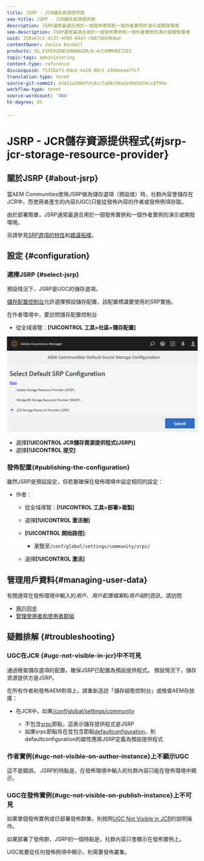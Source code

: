 ```yaml
---
title: JSRP - JCR儲存資源提供商
seo-title: JSRP - JCR儲存資源提供商
description: JSRP通常最適合用於一個發佈實例和一個作者實例的演示或開發環境
seo-description: JSRP通常最適合用於一個發佈實例和一個作者實例的演示或開發環境
uuid: 358a43c1-4137-4300-8443-c0d7166968ad
contentOwner: Janice Kendall
products: SG_EXPERIENCEMANAGER/6.4/COMMUNITIES
topic-tags: administering
content-type: reference
discoiquuid: f5316a73-84e2-4a18-98c1-a384eeaa77cf
translation-type: tm+mt
source-git-commit: 43421a3068fdc8cc7a88c98a2e9045b54cc8f99e
workflow-type: tm+mt
source-wordcount: '464'
ht-degree: 0%

---
```



# JSRP - JCR儲存資源提供程式{#jsrp-jcr-storage-resource-provider}

## 關於JSRP {#about-jsrp}

當AEM Communities使用JSRP做為儲存選項（預設值）時，社群內容會儲存在JCR中，而使用者產生的內容(UGC)只能從發佈內容的作者或發佈例項存取。

由於部署簡單，JSRP通常最適合用於一個發佈實例和一個作者實例的演示或開發環境。

另請參見[SRP選項的特性](working-with-srp.md#characteristics-of-srp-options)和[建議拓撲](topologies.md)。

## 設定 {#configuration}

### 選擇JSRP {#select-jsrp}

預設情況下，JSRP是UGC的儲存選項。

[儲存配置控制台](srp-config.md)允許選擇預設儲存配置，該配置標識要使用的SRP實施。

在作者環境中，要訪問儲存配置控制台

* 從全域導覽：**[!UICONTROL 工具>社區>儲存配置]**

![chlimage_1-234](assets/chlimage_1-234.png)

* 選擇&#x200B;**[!UICONTROL JCR儲存資源提供程式(JSRP)]**
* 選擇&#x200B;**[!UICONTROL 提交]**

### 發佈配置{#publishing-the-configuration}

雖然JSRP是預設設定，但若要確保在發佈環境中設定相同的設定：

* 作者：

   * 從全域導覽：**[!UICONTROL 工具>部署>複製]**
   * 選擇&#x200B;**[!UICONTROL 激活樹]**
   * **[!UICONTROL 開始路徑]**:

      * 瀏覽至`/conf/global/settings/community/srpc/`
   * 選擇&#x200B;**[!UICONTROL 激活]**


## 管理用戶資料{#managing-user-data}

有關通常在發佈環境中輸入的&#x200B;*用戶*、*用戶配置檔案*&#x200B;和&#x200B;*用戶組*&#x200B;的資訊，請訪問

* [用戶同步](sync.md)
* [管理使用者和使用者群組](users.md)

## 疑難排解 {#troubleshooting}

### UGC在JCR {#ugc-not-visible-in-jcr}中不可見

通過檢查儲存選項的配置，確保JSRP已配置為預設提供程式。 預設情況下，儲存資源提供方是JSRP。

在所有作者和發佈AEM例項上，請重新造訪「儲存組態控制台」或檢查AEM存放庫：

* 在JCR中，如果[/conf/global/settings/community](http://localhost:4502/crx/de/index.jsp#/conf/global/settings/community)

   * 不包含[srpc](http://localhost:4502/crx/de/index.jsp#/conf/global/settings/community/srpc)節點，這表示儲存提供程式是JSRP
   * 如果srpc節點存在並包含節點[defaultconfiguration](http://localhost:4502/crx/de/index.jsp#/conf/global/settings/community/srpc/defaultconfiguration)，則defaultconfiguration的屬性應將JSRP定義為預設提供程式

### 作者實例{#ugc-not-visible-on-author-instance}上不顯示UGC

這不是錯誤。 JSRP的特點是，在發佈環境中輸入的社群內容只能在發佈環境中顯示。

### UGC在發佈實例{#ugc-not-visible-on-publish-instance}上不可見

如果單個發佈實例或已部署發佈群集，則按照[UGC Not Visible in JCR](#ugc-not-visible-in-jcr)的說明操作。

如果部署了發佈群，JSRP的一個特點是，社群內容只會顯示在發佈實例上。

UGC若要從任何發佈例項中顯示，則需要發佈叢集。

